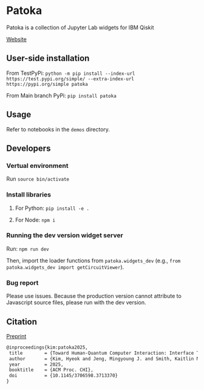 # Patoka

Patoka is a collection of Jupyter Lab widgets for IBM Qiskit

[Website](https://see-mike-out.github.io/patoka/)

## User-side installation

From TestPyPi:
`python -m pip install --index-url https://test.pypi.org/simple/ --extra-index-url https://pypi.org/simple patoka`

From Main branch PyPi:
`pip install patoka`

## Usage

Refer to notebooks in the `demos` directory.

## Developers

### Vertual environment

Run `source bin/activate`

### Install libraries

1. For Python:
 `pip install -e .`

2. For Node:
 `npm i`

### Running the dev version widget server

Run: `npm run dev`

Then, import the loader functions from `patoka.widgets_dev` (e.g., `from patoka.widgets_dev import getCircuitViewer`).

### Bug report

Please use issues. Because the production version cannot attribute to Javascript source files, please run with the dev version.

## Citation

[Preprint](https://arxiv.org/abs/2502.00202)

```latex
@inproceedings{kim:patoka2025,
 title        = {Toward Human-Quantum Computer Interaction: Interface Techniques for Usable Quantum Computing},
 author       = {Kim, Hyeok and Jeng, Mingyoung J. and Smith, Kaitlin N.},
 year         = 2025,
 booktitle    = {ACM Proc. CHI},
 doi          = {10.1145/3706598.3713370}
}
```
